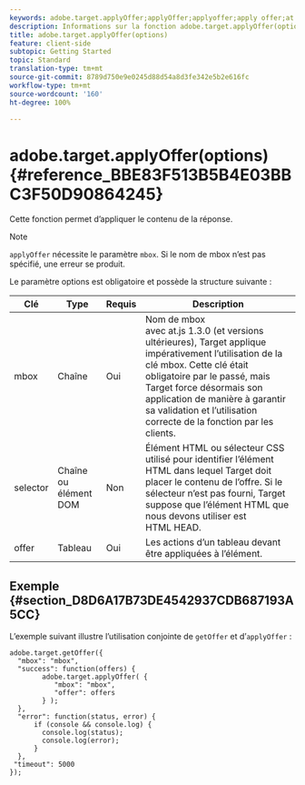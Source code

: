 ```yaml
---
keywords: adobe.target.applyOffer;applyOffer;applyoffer;apply offer;at.js;functions;function
description: Informations sur la fonction adobe.target.applyOffer(options) pour la bibliothèque JavaScript at.js d’Adobe Target.
title: adobe.target.applyOffer(options)
feature: client-side
subtopic: Getting Started
topic: Standard
translation-type: tm+mt
source-git-commit: 8789d750e9e0245d88d54a8d3fe342e5b2e616fc
workflow-type: tm+mt
source-wordcount: '160'
ht-degree: 100%

---
```



# adobe.target.applyOffer(options) {#reference_BBE83F513B5B4E03BBC3F50D90864245}

Cette fonction permet d’appliquer le contenu de la réponse.

>[!NOTE]
>
>`applyOffer` nécessite le paramètre `mbox`. Si le nom de mbox n’est pas spécifié, une erreur se produit.

Le paramètre options est obligatoire et possède la structure suivante :

| Clé | Type | Requis | Description |
|--- |--- |--- |--- |
| mbox | Chaîne | Oui | Nom de mbox<br> avec at.js 1.3.0 (et versions ultérieures), Target applique impérativement l’utilisation de la clé mbox. Cette clé était obligatoire par le passé, mais Target force désormais son application de manière à garantir sa validation et l’utilisation correcte de la fonction par les clients. |
| selector | Chaîne ou élément DOM | Non | Élément HTML ou sélecteur CSS utilisé pour identifier l’élément HTML dans lequel Target doit placer le contenu de l’offre. Si le sélecteur n’est pas fourni, Target suppose que l’élément HTML que nous devons utiliser est HTML HEAD. |
| offer | Tableau | Oui | Les actions d’un tableau devant être appliquées à l’élément. |

## Exemple {#section_D8D6A17B73DE4542937CDB687193A5CC}

L’exemple suivant illustre l’utilisation conjointe de `getOffer` et d’`applyOffer` :

```
adobe.target.getOffer({   
  "mbox": "mbox",   
  "success": function(offers) {           
        adobe.target.applyOffer( {  
           "mbox": "mbox", 
           "offer": offers  
        } ); 
  },   
  "error": function(status, error) {           
      if (console && console.log) { 
        console.log(status); 
        console.log(error); 
      } 
  }, 
 "timeout": 5000 
}); 
```
